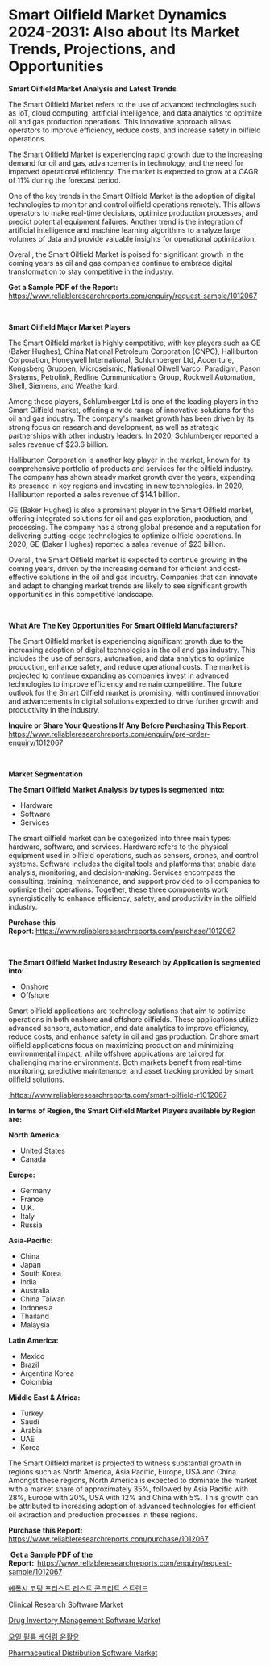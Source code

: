 <p><h1>Smart Oilfield Market Dynamics 2024-2031: Also about Its Market Trends, Projections, and Opportunities</h1></p><p><strong>Smart Oilfield Market Analysis and Latest Trends</strong></p>
<p><p>The Smart Oilfield Market refers to the use of advanced technologies such as IoT, cloud computing, artificial intelligence, and data analytics to optimize oil and gas production operations. This innovative approach allows operators to improve efficiency, reduce costs, and increase safety in oilfield operations.</p><p>The Smart Oilfield Market is experiencing rapid growth due to the increasing demand for oil and gas, advancements in technology, and the need for improved operational efficiency. The market is expected to grow at a CAGR of 11% during the forecast period.</p><p>One of the key trends in the Smart Oilfield Market is the adoption of digital technologies to monitor and control oilfield operations remotely. This allows operators to make real-time decisions, optimize production processes, and predict potential equipment failures. Another trend is the integration of artificial intelligence and machine learning algorithms to analyze large volumes of data and provide valuable insights for operational optimization.</p><p>Overall, the Smart Oilfield Market is poised for significant growth in the coming years as oil and gas companies continue to embrace digital transformation to stay competitive in the industry.</p></p>
<p><strong>Get a Sample PDF of the Report:&nbsp;</strong> <a href="https://www.reliableresearchreports.com/enquiry/request-sample/1012067">https://www.reliableresearchreports.com/enquiry/request-sample/1012067</a></p>
<p>&nbsp;</p>
<p><strong>Smart Oilfield Major Market Players</strong></p>
<p><p>The Smart Oilfield market is highly competitive, with key players such as GE (Baker Hughes), China National Petroleum Corporation (CNPC), Halliburton Corporation, Honeywell International, Schlumberger Ltd, Accenture, Kongsberg Gruppen, Microseismic, National Oilwell Varco, Paradigm, Pason Systems, Petrolink, Redline Communications Group, Rockwell Automation, Shell, Siemens, and Weatherford.</p><p>Among these players, Schlumberger Ltd is one of the leading players in the Smart Oilfield market, offering a wide range of innovative solutions for the oil and gas industry. The company's market growth has been driven by its strong focus on research and development, as well as strategic partnerships with other industry leaders. In 2020, Schlumberger reported a sales revenue of $23.6 billion.</p><p>Halliburton Corporation is another key player in the market, known for its comprehensive portfolio of products and services for the oilfield industry. The company has shown steady market growth over the years, expanding its presence in key regions and investing in new technologies. In 2020, Halliburton reported a sales revenue of $14.1 billion.</p><p>GE (Baker Hughes) is also a prominent player in the Smart Oilfield market, offering integrated solutions for oil and gas exploration, production, and processing. The company has a strong global presence and a reputation for delivering cutting-edge technologies to optimize oilfield operations. In 2020, GE (Baker Hughes) reported a sales revenue of $23 billion.</p><p>Overall, the Smart Oilfield market is expected to continue growing in the coming years, driven by the increasing demand for efficient and cost-effective solutions in the oil and gas industry. Companies that can innovate and adapt to changing market trends are likely to see significant growth opportunities in this competitive landscape.</p></p>
<p>&nbsp;</p>
<p><strong>What Are The Key Opportunities For Smart Oilfield Manufacturers?</strong></p>
<p><p>The Smart Oilfield market is experiencing significant growth due to the increasing adoption of digital technologies in the oil and gas industry. This includes the use of sensors, automation, and data analytics to optimize production, enhance safety, and reduce operational costs. The market is projected to continue expanding as companies invest in advanced technologies to improve efficiency and remain competitive. The future outlook for the Smart Oilfield market is promising, with continued innovation and advancements in digital solutions expected to drive further growth and productivity in the industry.</p></p>
<p><strong>Inquire or Share Your Questions If Any Before Purchasing This Report:</strong> <a href="https://www.reliableresearchreports.com/enquiry/pre-order-enquiry/1012067">https://www.reliableresearchreports.com/enquiry/pre-order-enquiry/1012067</a></p>
<p>&nbsp;</p>
<p><strong>Market Segmentation</strong></p>
<p><strong>The Smart Oilfield Market Analysis by types is segmented into:</strong></p>
<p><ul><li>Hardware</li><li>Software</li><li>Services</li></ul></p>
<p><p>The smart oilfield market can be categorized into three main types: hardware, software, and services. Hardware refers to the physical equipment used in oilfield operations, such as sensors, drones, and control systems. Software includes the digital tools and platforms that enable data analysis, monitoring, and decision-making. Services encompass the consulting, training, maintenance, and support provided to oil companies to optimize their operations. Together, these three components work synergistically to enhance efficiency, safety, and productivity in the oilfield industry.</p></p>
<p><strong>Purchase this Report:&nbsp;</strong><a href="https://www.reliableresearchreports.com/purchase/1012067">https://www.reliableresearchreports.com/purchase/1012067</a></p>
<p>&nbsp;</p>
<p><strong>The Smart Oilfield Market Industry Research by Application is segmented into:</strong></p>
<p><ul><li>Onshore</li><li>Offshore</li></ul></p>
<p><p>Smart oilfield applications are technology solutions that aim to optimize operations in both onshore and offshore oilfields. These applications utilize advanced sensors, automation, and data analytics to improve efficiency, reduce costs, and enhance safety in oil and gas production. Onshore smart oilfield applications focus on maximizing production and minimizing environmental impact, while offshore applications are tailored for challenging marine environments. Both markets benefit from real-time monitoring, predictive maintenance, and asset tracking provided by smart oilfield solutions.</p></p>
<p><a href="https://www.reliableresearchreports.com/smart-oilfield-r1012067">&nbsp;https://www.reliableresearchreports.com/smart-oilfield-r1012067</a></p>
<p><strong>In terms of Region, the Smart Oilfield Market Players available by Region are:</strong></p>
<p>
    <p> <strong> North America: </strong>
        <ul>
            <li>United States</li>
            <li>Canada</li>
        </ul>
        </p> 
    <p> <strong> Europe: </strong>
        <ul>
            <li>Germany</li>
            <li>France</li>
            <li>U.K.</li>
            <li>Italy</li>
            <li>Russia</li>
        </ul>
        </p> 
    <p> <strong> Asia-Pacific: </strong>
        <ul>
            <li>China</li>
            <li>Japan</li>
            <li>South Korea</li>
            <li>India</li>
            <li>Australia</li>
            <li>China Taiwan</li>
            <li>Indonesia</li>
            <li>Thailand</li>
            <li>Malaysia</li>
        </ul>
        </p> 
    <p> <strong> Latin America: </strong>
        <ul>
            <li>Mexico</li>
            <li>Brazil</li>
            <li>Argentina Korea</li>
            <li>Colombia</li>
        </ul>
        </p> 
    <p> <strong> Middle East & Africa: </strong>
        <ul>
            <li>Turkey</li>
            <li>Saudi</li>
            <li>Arabia</li>
            <li>UAE</li>
            <li>Korea</li>
        </ul>
    </p>
    </p>
<p><p>The Smart Oilfield market is projected to witness substantial growth in regions such as North America, Asia Pacific, Europe, USA and China. Amongst these regions, North America is expected to dominate the market with a market share of approximately 35%, followed by Asia Pacific with 28%, Europe with 20%, USA with 12% and China with 5%. This growth can be attributed to increasing adoption of advanced technologies for efficient oil extraction and production processes in these regions.</p></p>
<p><strong>Purchase this Report: </strong><a href="https://www.reliableresearchreports.com/purchase/1012067">https://www.reliableresearchreports.com/purchase/1012067</a></p>
<p>&nbsp;<strong>Get a Sample PDF of the Report:&nbsp;&nbsp;</strong><a href="https://www.reliableresearchreports.com/enquiry/request-sample/1012067">https://www.reliableresearchreports.com/enquiry/request-sample/1012067</a></p>
<p><strong></strong></p>
<p><p><a href="https://github.com/njolsky1/Market-Research-Report-List-2/blob/main/682503480139.md">에폭시 코팅 프리스트 레스트 콘크리트 스트랜드</a></p><p><a href="https://github.com/nandosuryapratama/Market-Research-Report-List-1/blob/main/clinical-research-software-market.md">Clinical Research Software Market</a></p><p><a href="https://github.com/yazulaeha/Market-Research-Report-List-1/blob/main/drug-inventory-management-software-market.md">Drug Inventory Management Software Market</a></p><p><a href="https://github.com/tasfiyaj85/Market-Research-Report-List-2/blob/main/572541580140.md">오일 필름 베어링 윤활유</a></p><p><a href="https://github.com/rionkhanvai01/Market-Research-Report-List-1/blob/main/pharmaceutical-distribution-software-market.md">Pharmaceutical Distribution Software Market</a></p></p>